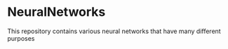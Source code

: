 # NeuralNetworks
This repository contains various neural networks that have many different purposes
